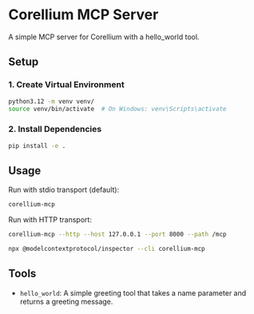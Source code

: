 # Corellium MCP Server

A simple MCP server for Corellium with a hello_world tool.

## Setup

### 1. Create Virtual Environment

```bash
python3.12 -m venv venv/
source venv/bin/activate  # On Windows: venv\Scripts\activate
```

### 2. Install Dependencies

```bash
pip install -e .
```

## Usage

Run with stdio transport (default):
```bash
corellium-mcp
```

Run with HTTP transport:
```bash
corellium-mcp --http --host 127.0.0.1 --port 8000 --path /mcp
```

```bash
npx @modelcontextprotocol/inspector --cli corellium-mcp
```

## Tools

- `hello_world`: A simple greeting tool that takes a name parameter and returns a greeting message.
